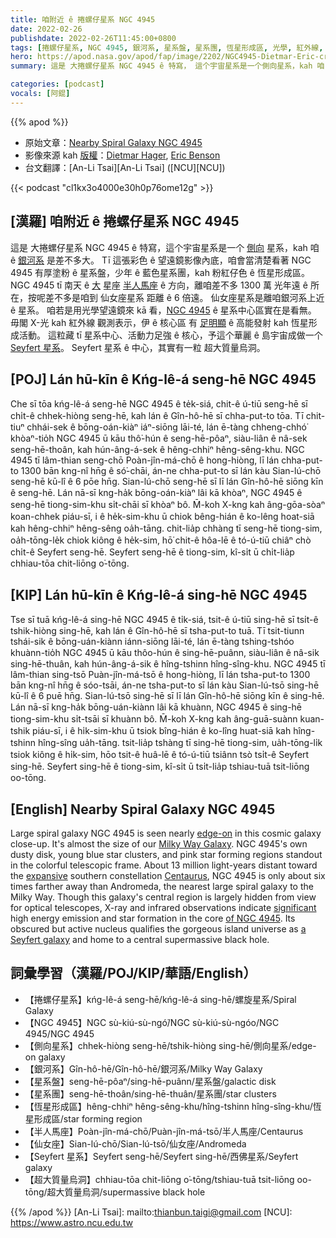 ```yaml
---
title: 咱附近 ê 捲螺仔星系 NGC 4945
date: 2022-02-26
publishdate: 2022-02-26T11:45:00+0800
tags: [捲螺仔星系, NGC 4945, 銀河系, 星系盤, 星系團, 恆星形成區, 光學, 紅外線, X-光, 超大質量烏洞, 半人馬座, Seyfert 星系, 仙女座, 仙女座星系]
hero: https://apod.nasa.gov/apod/fap/image/2202/NGC4945-Dietmar-Eric-crop1024.jpg
summary: 這是 大捲螺仔星系 NGC 4945 ê 特寫， 這个宇宙星系是一个側向星系，kah 咱 ê 銀河系是差不多大。

categories: [podcast]
vocals: [阿錕]
---
```


{{% apod %}}

- 原始文章：[Nearby Spiral Galaxy NGC 4945](https://apod.nasa.gov/apod/ap220226.html)
- 影像來源 kah [版權][copyright]：[Dietmar Hager](https://www.facebook.com/StargazerObservatory/), [Eric Benson](http://www.faintgalaxy.com/)
- 台文翻譯：[An-Li Tsai][An-Li Tsai] ([NCU][NCU])

{{< podcast "cl1kx3o4000e30h0p76ome12g" >}}

## [漢羅] 咱附近 ê 捲螺仔星系 NGC 4945
這是 大捲螺仔星系 NGC 4945 ê 特寫，這个宇宙星系是一个 [側向][edge-on] 星系，kah 咱 ê [銀河系][Milky Way Galaxy] 是差不多大。
Tī 這張彩色 ê 望遠鏡影像內底，咱會當清楚看著 NGC 4945 有厚塗粉 ê 星系盤，少年 ê 藍色星系團，kah 粉紅仔色 ê 恆星形成區。
NGC 4945 tī 南天 ê [大][expansive] 星座 [半人馬座][Centaurus] ê 方向，離咱差不多 1300 萬 光年遠 ê 所在，按呢差不多是咱到 仙女座星系 距離 ê 6 倍遠。
仙女座星系是離咱銀河系上近 ê 星系。
咱若是用光學望遠鏡來 kā 看，[NGC 4945][of NGC 4945] ê 星系中心區實在是看無。
毋閣 X-光 kah 紅外線 觀測表示，伊 ê 核心區 有 [足明顯][significant] ê 高能發射 kah 恆星形成活動。
這粒藏 tī 星系中心、活動力足強 ê 核心，予這个華麗 ê 島宇宙成做一个 [Seyfert 星系][a Seyfert galaxy]。
Seyfert 星系 ê 中心，其實有一粒 超大質量烏洞。


## [POJ] Lán hū-kīn ê Kńg-lê-á seng-hē NGC 4945
Che sī tōa kńg-lê-á seng-hē NGC 4945 ê te̍k-siá, chit-ê ú-tiū seng-hē sī chi̍t-ê chhek-hiòng seng-hē, kah lán ê Gîn-hô-hē sī chha-put-to tōa.
Tī chit-tiuⁿ chhái-sek ê bōng-oán-kiàⁿ iáⁿ-siōng lāi-té, lán ē-tàng chheng-chhó͘ khòaⁿ-tio̍h NGC 4945 ū kāu thô͘-hún ê seng-hē-pôaⁿ, siàu-liân ê nâ-sek seng-hē-thoân, kah hún-âng-á-sek ê hêng-chhiⁿ hêng-sêng-khu.
NGC 4945 tī lâm-thian seng-chō Poàn-jîn-má-chō ê hong-hiòng, lī lán chha-put-to 1300 bān kng-nî hn̄g ê só͘-chāi, án-ne chha-put-to sī lán kàu Sian-lú-chō seng-hē kū-lî ê 6 pōe hn̄g.
Sian-lú-chō seng-hē sī lī lán Gîn-hô-hē siōng kīn ê seng-hē.
Lán nā-sī kng-ha̍k bōng-oán-kiàⁿ lâi kā khòaⁿ, NGC 4945 ê seng-hē tiong-sim-khu si̍t-chāi sī khòaⁿ bô.
M̄-koh X-kng kah âng-gōa-sòaⁿ koan-chhek piáu-sī, i ê he̍k-sim-khu ū chiok bêng-hián ê ko-lêng hoat-siā kah hêng-chhiⁿ hêng-sêng oa̍h-tāng.
chit-lia̍p chhàng tī seng-hē tiong-sim, oa̍h-tōng-le̍k chiok kiông ê he̍k-sim, hō͘ chit-ê hôa-lē ê tó-ú-tiū chiâⁿ chò chi̍t-ê Seyfert seng-hē.
Seyfert seng-hē ê tiong-sim, kî-si̍t ū chi̍t-lia̍p chhiau-tōa chit-liōng o͘-tōng.

## [KIP] Lán hū-kīn ê Kńg-lê-á sing-hē NGC 4945
Tse sī tuā kńg-lê-á sing-hē NGC 4945 ê ti̍k-siá, tsit-ê ú-tiū sing-hē sī tsi̍t-ê tshik-hiòng sing-hē, kah lán ê Gîn-hô-hē sī tsha-put-to tuā.
Tī tsit-tiunn tshái-sik ê bōng-uán-kiànn iánn-siōng lāi-té, lán ē-tàng tshing-tshóo khuànn-tio̍h NGC 4945 ū kāu thôo-hún ê sing-hē-puânn, siàu-liân ê nâ-sik sing-hē-thuân, kah hún-âng-á-sik ê hîng-tshinn hîng-sîng-khu.
NGC 4945 tī lâm-thian sing-tsō Puàn-jîn-má-tsō ê hong-hiòng, lī lán tsha-put-to 1300 bān kng-nî hn̄g ê sóo-tsāi, án-ne tsha-put-to sī lán kàu Sian-lú-tsō sing-hē kū-lî ê 6 puē hn̄g.
Sian-lú-tsō sing-hē sī lī lán Gîn-hô-hē siōng kīn ê sing-hē.
Lán nā-sī kng-ha̍k bōng-uán-kiànn lâi kā khuànn, NGC 4945 ê sing-hē tiong-sim-khu si̍t-tsāi sī khuànn bô.
M̄-koh X-kng kah âng-guā-suànn kuan-tshik piáu-sī, i ê hi̍k-sim-khu ū tsiok bîng-hián ê ko-lîng huat-siā kah hîng-tshinn hîng-sîng ua̍h-tāng.
tsit-lia̍p tshàng tī sing-hē tiong-sim, ua̍h-tōng-li̍k tsiok kiông ê hi̍k-sim, hōo tsit-ê huâ-lē ê tó-ú-tiū tsiânn tsò tsi̍t-ê Seyfert sing-hē.
Seyfert sing-hē ê tiong-sim, kî-si̍t ū tsi̍t-lia̍p tshiau-tuā tsit-liōng oo-tōng.


## [English] Nearby Spiral Galaxy NGC 4945

Large spiral galaxy NGC 4945 is seen nearly [edge-on][edge-on] in this cosmic galaxy close-up.
It's almost the size of our [Milky Way Galaxy][Milky Way Galaxy].
NGC 4945's own dusty disk, young blue star clusters, and pink star forming regions standout in the colorful telescopic frame.
About 13 million light-years distant toward the [expansive][expansive] southern constellation [Centaurus][Centaurus], NGC 4945 is only about six times farther away than Andromeda, the nearest large spiral galaxy to the Milky Way.
Though this galaxy's central region is largely hidden from view for optical telescopes, X-ray and infrared observations indicate [significant][significant] high energy emission and star formation in the core [of NGC 4945][of NGC 4945].
Its obscured but active nucleus qualifies the gorgeous island universe as [a Seyfert galaxy][a Seyfert galaxy] and home to a central supermassive black hole.

## 詞彙學習（漢羅/POJ/KIP/華語/English）
- 【捲螺仔星系】kńg-lê-á seng-hē/kńg-lê-á sing-hē/螺旋星系/Spiral Galaxy
- 【NGC 4945】NGC sù-kiú-sù-ngó͘/NGC sù-kiú-sù-ngóo/NGC 4945/NGC 4945
- 【側向星系】chhek-hiòng seng-hē/tshik-hiòng sing-hē/側向星系/edge-on galaxy
- 【銀河系】Gîn-hô-hē/Gîn-hô-hē/銀河系/Milky Way Galaxy
- 【星系盤】seng-hē-pôaⁿ/sing-hē-puânn/星系盤/galactic disk
- 【星系團】seng-hē-thoân/sing-hē-thuân/星系團/star clusters
- 【恆星形成區】hêng-chhiⁿ hêng-sêng-khu/hîng-tshinn hîng-sîng-khu/恆星形成區/star forming region
- 【半人馬座】Poàn-jîn-má-chō/Puàn-jîn-má-tsō/半人馬座/Centaurus
- 【仙女座】Sian-lú-chō/Sian-lú-tsō/仙女座/Andromeda
- 【Seyfert 星系】Seyfert seng-hē/Seyfert sing-hē/西佛星系/Seyfert galaxy
- 【超大質量烏洞】chhiau-tōa chit-liōng o͘-tōng/tshiau-tuā tsit-liōng oo-tōng/超大質量烏洞/supermassive black hole


{{% /apod %}}
[An-Li Tsai]: mailto:thianbun.taigi@gmail.com
[NCU]: https://www.astro.ncu.edu.tw

[copyright]: https://apod.nasa.gov/apod/fap/lib/about_apod.html#srapply

[edge-on]:https://apod.nasa.gov/apod/ap010510.html
[Milky Way Galaxy]:https://apod.nasa.gov/apod/ap140724.html
[expansive]:http://www.astro.wisc.edu/~dolan/constellations/extra/Centaurus.html
[Centaurus]:http://www.hawastsoc.org/deepsky/cen/index.html
[significant]:http://arxiv.org/abs/astro-ph/0002244
[of NGC 4945]:http://www.eso.org/public/news/eso0931/
[a Seyfert galaxy]:https://apod.nasa.gov/apod/ap010701.html
